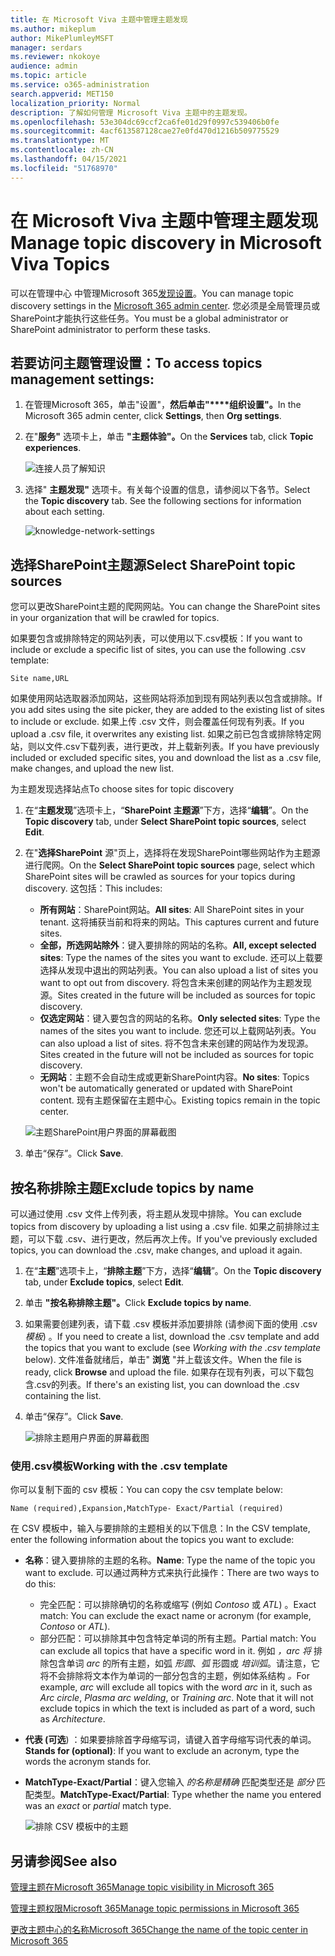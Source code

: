 ```yaml
---
title: 在 Microsoft Viva 主题中管理主题发现
ms.author: mikeplum
author: MikePlumleyMSFT
manager: serdars
ms.reviewer: nkokoye
audience: admin
ms.topic: article
ms.service: o365-administration
search.appverid: MET150
localization_priority: Normal
description: 了解如何管理 Microsoft Viva 主题中的主题发现。
ms.openlocfilehash: 53e304dc69ccf2ca6fe01d29f0997c539406b0fe
ms.sourcegitcommit: 4acf613587128cae27e0fd470d1216b509775529
ms.translationtype: MT
ms.contentlocale: zh-CN
ms.lasthandoff: 04/15/2021
ms.locfileid: "51768970"
---
```

# <a name="manage-topic-discovery-in-microsoft-viva-topics"></a><span data-ttu-id="0dcff-103">在 Microsoft Viva 主题中管理主题发现</span><span class="sxs-lookup"><span data-stu-id="0dcff-103">Manage topic discovery in Microsoft Viva Topics</span></span>

<span data-ttu-id="0dcff-104">可以在管理中心 中管理Microsoft 365[发现设置](https://admin.microsoft.com)。</span><span class="sxs-lookup"><span data-stu-id="0dcff-104">You can manage topic discovery settings in the [Microsoft 365 admin center](https://admin.microsoft.com).</span></span> <span data-ttu-id="0dcff-105">您必须是全局管理员或SharePoint才能执行这些任务。</span><span class="sxs-lookup"><span data-stu-id="0dcff-105">You must be a global administrator or SharePoint administrator to perform these tasks.</span></span>

## <a name="to-access-topics-management-settings"></a><span data-ttu-id="0dcff-106">若要访问主题管理设置：</span><span class="sxs-lookup"><span data-stu-id="0dcff-106">To access topics management settings:</span></span>

1. <span data-ttu-id="0dcff-107">在管理Microsoft 365，单击"设置"，**然后单击"\*\*\*\*组织设置"。**</span><span class="sxs-lookup"><span data-stu-id="0dcff-107">In the Microsoft 365 admin center, click **Settings**, then **Org settings**.</span></span>
2. <span data-ttu-id="0dcff-108">在"**服务"** 选项卡上，单击 **"主题体验"。**</span><span class="sxs-lookup"><span data-stu-id="0dcff-108">On the **Services** tab, click **Topic experiences**.</span></span>

    ![连接人员了解知识](../media/admin-org-knowledge-options-completed.png) 

3. <span data-ttu-id="0dcff-110">选择" **主题发现"** 选项卡。有关每个设置的信息，请参阅以下各节。</span><span class="sxs-lookup"><span data-stu-id="0dcff-110">Select the **Topic discovery** tab. See the following sections for information about each setting.</span></span>

    ![knowledge-network-settings](../media/knowledge-network-settings-topic-discovery.png) 

## <a name="select-sharepoint-topic-sources"></a><span data-ttu-id="0dcff-112">选择SharePoint主题源</span><span class="sxs-lookup"><span data-stu-id="0dcff-112">Select SharePoint topic sources</span></span>

<span data-ttu-id="0dcff-113">您可以更改SharePoint主题的爬网网站。</span><span class="sxs-lookup"><span data-stu-id="0dcff-113">You can change the SharePoint sites in your organization that will be crawled for topics.</span></span>

<span data-ttu-id="0dcff-114">如果要包含或排除特定的网站列表，可以使用以下.csv模板：</span><span class="sxs-lookup"><span data-stu-id="0dcff-114">If you want to include or exclude a specific list of sites, you can use the following .csv template:</span></span>

``` csv
Site name,URL
```

<span data-ttu-id="0dcff-115">如果使用网站选取器添加网站，这些网站将添加到现有网站列表以包含或排除。</span><span class="sxs-lookup"><span data-stu-id="0dcff-115">If you add sites using the site picker, they are added to the existing list of sites to include or exclude.</span></span> <span data-ttu-id="0dcff-116">如果上传 .csv 文件，则会覆盖任何现有列表。</span><span class="sxs-lookup"><span data-stu-id="0dcff-116">If you upload a .csv file, it overwrites any existing list.</span></span> <span data-ttu-id="0dcff-117">如果之前已包含或排除特定网站，则以文件.csv下载列表，进行更改，并上载新列表。</span><span class="sxs-lookup"><span data-stu-id="0dcff-117">If you have previously included or excluded specific sites, you and download the list as a .csv file, make changes, and upload the new list.</span></span>

<span data-ttu-id="0dcff-118">为主题发现选择站点</span><span class="sxs-lookup"><span data-stu-id="0dcff-118">To choose sites for topic discovery</span></span>

1. <span data-ttu-id="0dcff-119">在“**主题发现**”选项卡上，“**SharePoint 主题源**”下方，选择“**编辑**”。</span><span class="sxs-lookup"><span data-stu-id="0dcff-119">On the **Topic discovery** tab, under **Select SharePoint topic sources**, select **Edit**.</span></span>
2. <span data-ttu-id="0dcff-120">在"**选择SharePoint** 源"页上，选择将在发现SharePoint哪些网站作为主题源进行爬网。</span><span class="sxs-lookup"><span data-stu-id="0dcff-120">On the **Select SharePoint topic sources** page, select which SharePoint sites will be crawled as sources for your topics during discovery.</span></span> <span data-ttu-id="0dcff-121">这包括：</span><span class="sxs-lookup"><span data-stu-id="0dcff-121">This includes:</span></span>
    - <span data-ttu-id="0dcff-122">**所有网站**：SharePoint网站。</span><span class="sxs-lookup"><span data-stu-id="0dcff-122">**All sites**: All SharePoint sites in your tenant.</span></span> <span data-ttu-id="0dcff-123">这将捕获当前和将来的网站。</span><span class="sxs-lookup"><span data-stu-id="0dcff-123">This captures current and future sites.</span></span>
    - <span data-ttu-id="0dcff-124">**全部，所选网站除外**：键入要排除的网站的名称。</span><span class="sxs-lookup"><span data-stu-id="0dcff-124">**All, except selected sites**: Type the names of the sites you want to exclude.</span></span>  <span data-ttu-id="0dcff-125">还可以上载要选择从发现中退出的网站列表。</span><span class="sxs-lookup"><span data-stu-id="0dcff-125">You can also upload a list of sites you want to opt out from discovery.</span></span> <span data-ttu-id="0dcff-126">将包含未来创建的网站作为主题发现源。</span><span class="sxs-lookup"><span data-stu-id="0dcff-126">Sites created in the future will be included as sources for topic discovery.</span></span> 
    - <span data-ttu-id="0dcff-127">**仅选定网站**：键入要包含的网站的名称。</span><span class="sxs-lookup"><span data-stu-id="0dcff-127">**Only selected sites**: Type the names of the sites you want to include.</span></span> <span data-ttu-id="0dcff-128">您还可以上载网站列表。</span><span class="sxs-lookup"><span data-stu-id="0dcff-128">You can also upload a list of sites.</span></span> <span data-ttu-id="0dcff-129">将不包含未来创建的网站作为发现源。</span><span class="sxs-lookup"><span data-stu-id="0dcff-129">Sites created in the future will not be included as sources for topic discovery.</span></span>
    - <span data-ttu-id="0dcff-130">**无网站**：主题不会自动生成或更新SharePoint内容。</span><span class="sxs-lookup"><span data-stu-id="0dcff-130">**No sites**: Topics won't be automatically generated or updated with SharePoint content.</span></span> <span data-ttu-id="0dcff-131">现有主题保留在主题中心。</span><span class="sxs-lookup"><span data-stu-id="0dcff-131">Existing topics remain in the topic center.</span></span>

    ![主题SharePoint用户界面的屏幕截图](../media/k-manage-select-topic-source.png)
   
3. <span data-ttu-id="0dcff-133">单击“保存”。</span><span class="sxs-lookup"><span data-stu-id="0dcff-133">Click **Save**.</span></span>

## <a name="exclude-topics-by-name"></a><span data-ttu-id="0dcff-134">按名称排除主题</span><span class="sxs-lookup"><span data-stu-id="0dcff-134">Exclude topics by name</span></span>

<span data-ttu-id="0dcff-135">可以通过使用 .csv 文件上传列表，将主题从发现中排除。</span><span class="sxs-lookup"><span data-stu-id="0dcff-135">You can exclude topics from discovery by uploading a list using a .csv file.</span></span> <span data-ttu-id="0dcff-136">如果之前排除过主题，可以下载 .csv、进行更改，然后再次上传。</span><span class="sxs-lookup"><span data-stu-id="0dcff-136">If you've previously excluded topics, you can download the .csv, make changes, and upload it again.</span></span>

1. <span data-ttu-id="0dcff-137">在“**主题**”选项卡上，“**排除主题**”下方，选择“**编辑**”。</span><span class="sxs-lookup"><span data-stu-id="0dcff-137">On the **Topic discovery** tab, under **Exclude topics**, select **Edit**.</span></span>
2. <span data-ttu-id="0dcff-138">单击 **"按名称排除主题"。**</span><span class="sxs-lookup"><span data-stu-id="0dcff-138">Click **Exclude topics by name**.</span></span>
3. <span data-ttu-id="0dcff-139">如果需要创建列表，请下载 .csv 模板并添加要排除 (请参阅下面的使用 .csv *模板*) 。</span><span class="sxs-lookup"><span data-stu-id="0dcff-139">If you need to create a list, download the .csv template and add the topics that you want to exclude (see *Working with the .csv template* below).</span></span> <span data-ttu-id="0dcff-140">文件准备就绪后，单击" **浏览** "并上载该文件。</span><span class="sxs-lookup"><span data-stu-id="0dcff-140">When the file is ready, click **Browse** and upload the file.</span></span> <span data-ttu-id="0dcff-141">如果存在现有列表，可以下载包含.csv的列表。</span><span class="sxs-lookup"><span data-stu-id="0dcff-141">If there's an existing list, you can download the .csv containing the list.</span></span>
4. <span data-ttu-id="0dcff-142">单击“保存”。</span><span class="sxs-lookup"><span data-stu-id="0dcff-142">Click **Save**.</span></span>

    ![排除主题用户界面的屏幕截图](../media/km-manage-exclude-topics.png)

### <a name="working-with-the-csv-template"></a><span data-ttu-id="0dcff-144">使用.csv模板</span><span class="sxs-lookup"><span data-stu-id="0dcff-144">Working with the .csv template</span></span>

<span data-ttu-id="0dcff-145">你可以复制下面的 csv 模板：</span><span class="sxs-lookup"><span data-stu-id="0dcff-145">You can copy the csv template below:</span></span>

``` csv
Name (required),Expansion,MatchType- Exact/Partial (required)
```

<span data-ttu-id="0dcff-146">在 CSV 模板中，输入与要排除的主题相关的以下信息：</span><span class="sxs-lookup"><span data-stu-id="0dcff-146">In the CSV template, enter the following information about the topics you want to exclude:</span></span>

- <span data-ttu-id="0dcff-147">**名称**：键入要排除的主题的名称。</span><span class="sxs-lookup"><span data-stu-id="0dcff-147">**Name**: Type the name of the topic you want to exclude.</span></span> <span data-ttu-id="0dcff-148">可以通过两种方式来执行此操作：</span><span class="sxs-lookup"><span data-stu-id="0dcff-148">There are two ways to do this:</span></span>
    - <span data-ttu-id="0dcff-149">完全匹配：可以排除确切的名称或缩写 (例如 *Contoso* 或 *ATL*) 。</span><span class="sxs-lookup"><span data-stu-id="0dcff-149">Exact match: You can exclude the exact name or acronym (for example, *Contoso* or *ATL*).</span></span>
    - <span data-ttu-id="0dcff-150">部分匹配：可以排除其中包含特定单词的所有主题。</span><span class="sxs-lookup"><span data-stu-id="0dcff-150">Partial match: You can exclude all topics that have a specific word in it.</span></span>  <span data-ttu-id="0dcff-151">例如 *，arc 将* 排除包含单词 *arc* 的所有主题，如弧 *形圆*、*弧* 形圆或 *培训弧*。请注意，它将不会排除将文本作为单词的一部分包含的主题，例如体系结构 *。*</span><span class="sxs-lookup"><span data-stu-id="0dcff-151">For example, *arc* will exclude all topics with the word *arc* in it, such as *Arc circle*, *Plasma arc welding*, or *Training arc*. Note that it will not exclude topics in which the text is included as part of a word, such as *Architecture*.</span></span>
- <span data-ttu-id="0dcff-152">**代表 (可选**) ：如果要排除首字母缩写词，请键入首字母缩写词代表的单词。</span><span class="sxs-lookup"><span data-stu-id="0dcff-152">**Stands for (optional)**: If you want to exclude an acronym, type the words the acronym stands for.</span></span>
- <span data-ttu-id="0dcff-153">**MatchType-Exact/Partial**：键入您输入 *的名称是精确* 匹配类型还是 *部分* 匹配类型。</span><span class="sxs-lookup"><span data-stu-id="0dcff-153">**MatchType-Exact/Partial**: Type whether the name you entered was an *exact* or *partial* match type.</span></span>

    ![排除 CSV 模板中的主题](../media/exclude-topics-csv.png) 

## <a name="see-also"></a><span data-ttu-id="0dcff-155">另请参阅</span><span class="sxs-lookup"><span data-stu-id="0dcff-155">See also</span></span>

[<span data-ttu-id="0dcff-156">管理主题在Microsoft 365</span><span class="sxs-lookup"><span data-stu-id="0dcff-156">Manage topic visibility in Microsoft 365</span></span>](topic-experiences-knowledge-rules.md)

[<span data-ttu-id="0dcff-157">管理主题权限Microsoft 365</span><span class="sxs-lookup"><span data-stu-id="0dcff-157">Manage topic permissions in Microsoft 365</span></span>](topic-experiences-user-permissions.md)

[<span data-ttu-id="0dcff-158">更改主题中心的名称Microsoft 365</span><span class="sxs-lookup"><span data-stu-id="0dcff-158">Change the name of the topic center in Microsoft 365</span></span>](topic-experiences-administration.md)
